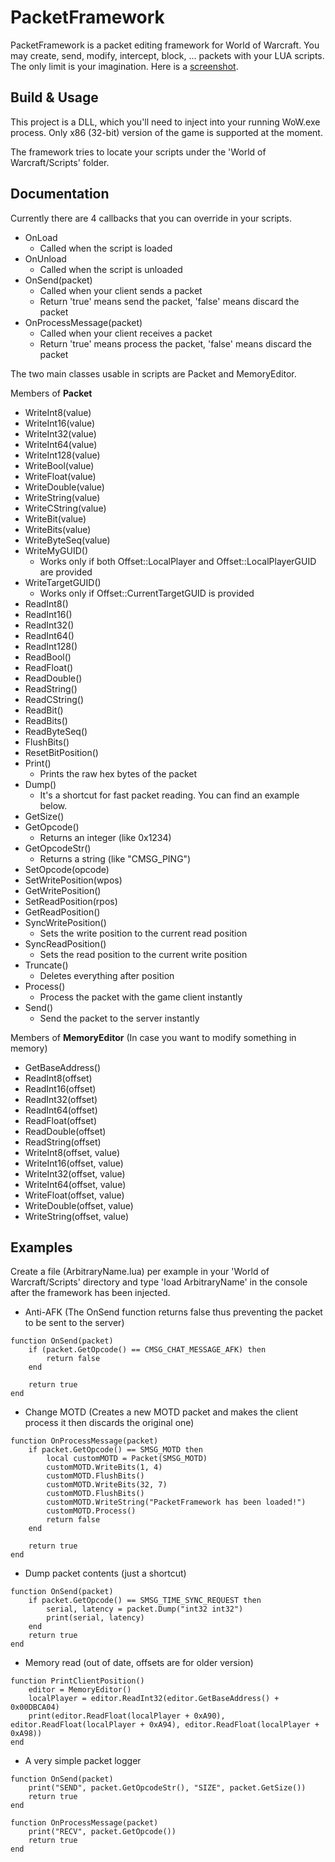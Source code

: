 PacketFramework
=============

PacketFramework is a packet editing framework for World of Warcraft. You may create, send, modify, intercept, block, ... packets with your LUA scripts. The only limit is your imagination.
Here is a [screenshot](http://i.imgur.com/OOiM5Jp.png).

## Build & Usage

This project is a DLL, which you'll need to inject into your running WoW.exe process. Only x86 (32-bit) version of the game is supported at the moment.

The framework tries to locate your scripts under the 'World of Warcraft/Scripts' folder.

## Documentation

Currently there are 4 callbacks that you can override in your scripts.

+ OnLoad
  + Called when the script is loaded
+ OnUnload
  + Called when the script is unloaded
+ OnSend(packet)
  + Called when your client sends a packet
  + Return 'true' means send the packet, 'false' means discard the packet
+ OnProcessMessage(packet)
  + Called when your client receives a packet
  + Return 'true' means process the packet, 'false' means discard the packet

The two main classes usable in scripts are Packet and MemoryEditor.

Members of **Packet**
+ WriteInt8(value)
+ WriteInt16(value)
+ WriteInt32(value)
+ WriteInt64(value)
+ WriteInt128(value)
+ WriteBool(value)
+ WriteFloat(value)
+ WriteDouble(value)
+ WriteString(value)
+ WriteCString(value)
+ WriteBit(value)
+ WriteBits(value)
+ WriteByteSeq(value)
+ WriteMyGUID()
  + Works only if both Offset::LocalPlayer and Offset::LocalPlayerGUID are provided
+ WriteTargetGUID()
  + Works only if Offset::CurrentTargetGUID is provided
+ ReadInt8()
+ ReadInt16()
+ ReadInt32()
+ ReadInt64()
+ ReadInt128()
+ ReadBool()
+ ReadFloat()
+ ReadDouble()
+ ReadString()
+ ReadCString()
+ ReadBit()
+ ReadBits()
+ ReadByteSeq()
+ FlushBits()
+ ResetBitPosition()
+ Print()
  + Prints the raw hex bytes of the packet
+ Dump()
  + It's a shortcut for fast packet reading. You can find an example below.
+ GetSize()
+ GetOpcode()
  + Returns an integer (like 0x1234)
+ GetOpcodeStr()
  + Returns a string (like "CMSG_PING")
+ SetOpcode(opcode)
+ SetWritePosition(wpos)
+ GetWritePosition()
+ SetReadPosition(rpos)
+ GetReadPosition()
+ SyncWritePosition()
  + Sets the write position to the current read position
+ SyncReadPosition()
  + Sets the read position to the current write position
+ Truncate()
  + Deletes everything after position
+ Process()
  + Process the packet with the game client instantly
+ Send()
  + Send the packet to the server instantly
  
Members of **MemoryEditor** (In case you want to modify something in memory)
+ GetBaseAddress()
+ ReadInt8(offset)
+ ReadInt16(offset)
+ ReadInt32(offset)
+ ReadInt64(offset)
+ ReadFloat(offset)
+ ReadDouble(offset)
+ ReadString(offset)
+ WriteInt8(offset, value)
+ WriteInt16(offset, value)
+ WriteInt32(offset, value)
+ WriteInt64(offset, value)
+ WriteFloat(offset, value)
+ WriteDouble(offset, value)
+ WriteString(offset, value)

## Examples

Create a file (ArbitraryName.lua) per example in your 'World of Warcraft/Scripts' directory and type 'load ArbitraryName' in the console after the framework has been injected.

+ Anti-AFK (The OnSend function returns false thus preventing the packet to be sent to the server)
```
function OnSend(packet)
    if (packet.GetOpcode() == CMSG_CHAT_MESSAGE_AFK) then
        return false
    end

    return true
end
```

+ Change MOTD (Creates a new MOTD packet and makes the client process it then discards the original one)
```
function OnProcessMessage(packet)
    if packet.GetOpcode() == SMSG_MOTD then
        local customMOTD = Packet(SMSG_MOTD)
        customMOTD.WriteBits(1, 4)
        customMOTD.FlushBits()
        customMOTD.WriteBits(32, 7)
        customMOTD.FlushBits()
        customMOTD.WriteString("PacketFramework has been loaded!")
        customMOTD.Process()
        return false
    end

    return true
end
```

+ Dump packet contents (just a shortcut)
```
function OnSend(packet)
    if packet.GetOpcode() == SMSG_TIME_SYNC_REQUEST then
        serial, latency = packet.Dump("int32 int32")
        print(serial, latency)
    end
    return true
end
```

+ Memory read (out of date, offsets are for older version)
```
function PrintClientPosition()
    editor = MemoryEditor()
    localPlayer = editor.ReadInt32(editor.GetBaseAddress() + 0x00DBCA04)
    print(editor.ReadFloat(localPlayer + 0xA90), editor.ReadFloat(localPlayer + 0xA94), editor.ReadFloat(localPlayer + 0xA98))
end
```

+ A very simple packet logger
```
function OnSend(packet)
    print("SEND", packet.GetOpcodeStr(), "SIZE", packet.GetSize())
    return true
end

function OnProcessMessage(packet)
    print("RECV", packet.GetOpcode())
    return true
end
```